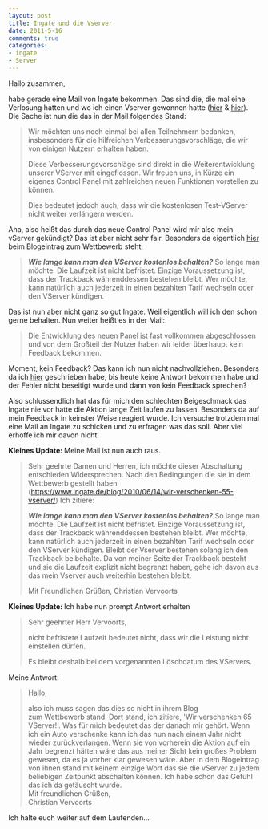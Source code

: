 ```yaml
--- 
layout: post
title: Ingate und die Vserver
date: 2011-5-16
comments: true
categories: 
- ingate
- Server
---
```

Hallo zusammen,

habe gerade eine Mail von Ingate bekommen. Das sind die, die mal eine Verlosung hatten und wo ich einen Vserver gewonnen hatte (<a title="Ingate.de Verschenkt" href="http://blog.abakus-world.de/2010/06/ingate-de-verschenkt/" target="_blank">hier</a> &amp; <a title="Der vServer ist da" href="http://blog.abakus-world.de/2010/06/der-vserver-ist-da/" target="_blank">hier</a>).
Die Sache ist nun die das in der Mail folgendes Stand:

>Wir möchten uns noch einmal bei allen Teilnehmern bedanken,
>insbesondere für die hilfreichen Verbesserungsvorschläge,
>die wir von einigen Nutzern erhalten haben.
>
>Diese Verbesserungsvorschläge sind direkt in die Weiterentwicklung unserer VServer mit eingeflossen.
>Wir freuen uns, in Kürze ein eigenes Control Panel mit zahlreichen neuen Funktionen vorstellen zu können.
>
>Dies bedeutet jedoch auch, dass wir die kostenlosen Test-VServer nicht weiter verlängern werden.

Aha, also heißt das durch das neue Control Panel wird mir also mein vServer gekündigt? Das ist aber nicht sehr fair. Besonders da eigentlich <a href="https://www.ingate.de/blog/2010/06/14/wir-verschenken-55-vserver/" target="_blank">hier</a> beim Blogeintrag zum Wettbewerb steht:

><em><strong>Wie lange kann man den VServer kostenlos behalten?</strong></em> So lange man möchte.
>Die Laufzeit ist nicht befristet. Einzige Voraussetzung ist, dass der Trackback währenddessen bestehen bleibt. 
>Wer möchte, kann natürlich auch jederzeit in einen bezahlten Tarif wechseln oder den VServer kündigen.

Das ist nun aber nicht ganz so gut Ingate. Weil eigentlich will ich den schon gerne behalten. Nun weiter heißt es in der Mail:

>Die Entwicklung des neuen Panel ist fast vollkommen abgeschlossen und 
>von dem Großteil der Nutzer haben wir leider überhaupt kein Feedback bekommen.

Moment, kein Feedback? Das kann ich nun nicht nachvollziehen. Besonders da ich <a title="Ingate und das Gentoo Image" href="http://blog.sangyye.de/2010/12/ingate-und-das-gentoo-image/" target="_blank">hier</a> geschrieben habe, bis heute keine Antwort bekommen habe und der Fehler nicht beseitigt wurde und dann von kein Feedback sprechen?

Also schlussendlich hat das für mich den schlechten Beigeschmack das Ingate nie vor hatte die Aktion lange Zeit laufen zu lassen. Besonders da auf mein Feedback in keinster Weise reagiert wurde. Ich versuche trotzdem mal eine Mail an Ingate zu schicken und zu erfragen was das soll. Aber viel erhoffe ich mir davon nicht.

<strong>Kleines Update: </strong>Meine Mail ist nun auch raus.

>Sehr geehrte Damen und Herren,
>ich möchte dieser Abschaltung entschieden Widersprechen. Nach den Bedingungen die sie in dem Wettbewerb gestellt haben (<a href="https://www.ingate.de/blog/2010/06/14/wir-verschenken-55-vserver/" target="_blank">https://www.ingate.de/blog/2010/06/14/wir-verschenken-55-vserver/</a>) Ich zitiere:
>
><em><strong>Wie lange kann man den VServer kostenlos behalten?</strong></em>
>So lange man möchte. Die Laufzeit ist nicht befristet. Einzige Voraussetzung ist, dass der Trackback währenddessen bestehen bleibt. Wer möchte, kann natürlich auch jederzeit in einen bezahlten Tarif wechseln oder den VServer kündigen.
>Bleibt der Vserver bestehen solang ich den Trackback beibehalte. Da von meiner Seite der Trackback besteht und sie die Laufzeit explizit nicht begrenzt haben, gehe ich davon aus das mein Vserver auch weiterhin bestehen bleibt.
>
>Mit Freundlichen Grüßen,
>Christian Vervoorts

<div><strong>Kleines Update: </strong>Ich habe nun prompt Antwort erhalten</div>
<blockquote>
<div>

Sehr geehrter Herr Vervoorts,

nicht befristete Laufzeit bedeutet nicht, dass wir die Leistung nicht einstellen dürfen.

Es bleibt deshalb bei dem vorgenannten Löschdatum des VServers.

</div></blockquote>
<div>Meine Antwort:</div>
<blockquote>
<div>

Hallo,
<div>also ich muss sagen das dies so nicht in ihrem Blog zum Wettbewerb stand. Dort stand, ich zitiere, 'Wir verschenken 65 VServer!'. Was für mich bedeutet das der danach mir gehört. Wenn ich ein Auto verschenke kann ich das nun nach einem Jahr nicht wieder zurückverlangen. Wenn sie von vorherein die Aktion auf ein Jahr begrenzt hätten wäre das aus meiner Sicht kein großes Problem gewesen, da es ja vorher klar gewesen wäre. Aber in dem Blogeintrag von ihnen stand mit keinem einzige Wort das sie die vServer zu jedem beliebigen Zeitpunkt abschalten können. Ich habe schon das Gefühl das ich da getäuscht wurde.</div>
<div>Mit freundlichen Grüßen,</div>
<div>Christian Vervoorts</div>
</div></blockquote>

Ich halte euch weiter auf dem Laufenden...
